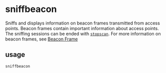 # sniffbeacon
Sniffs and displays information on beacon frames transmitted from access points. Beacon frames contain important information about access points. The sniffing sessions can be ended with [`stopscan`](stopscan). For more information on beacon frames, see [Beacon Frame](https://en.wikipedia.org/wiki/Beacon_frame)

## usage
`sniffbeacon`